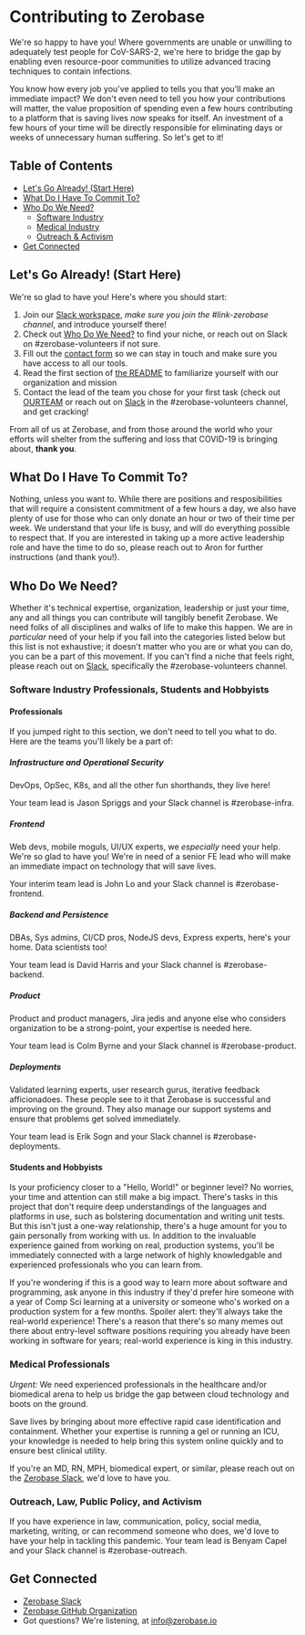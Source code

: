 # Contributing to Zerobase
We're so happy to have you! Where governments are unable or unwilling to adequately test people for CoV-SARS-2, we're here to bridge the
gap by enabling even resource-poor communities to utilize advanced tracing techniques to contain infections. 

You know how every job you've applied to tells you that you'll make an immediate impact? We don't even need to tell you how your
contributions will matter, the value proposition of spending even a few hours contributing to a platform that is saving lives *now* 
speaks for itself. An investment of a few hours of your time will be directly responsible for eliminating days or weeks of unnecessary
human suffering. So let's get to it!

## Table of Contents
* [Let's Go Already! (Start Here)](#lets-go-already-start-here)
* [What Do I Have To Commit To?](#what-do-i-have-to-commit-to)
* [Who Do We Need?](#who-do-we-need)
    * [Software Industry](#software-industry-professionals-students-and-hobbyists)
    * [Medical Industry](#medical-professionals)
    * [Outreach & Activism](#outreach-and-activism)
* [Get Connected](#get-connected)

## Let's Go Already! (Start Here)
We're so glad to have you! Here's where you should start:
1. Join our [Slack workspace](https://join.slack.com/t/necsi-edu/shared_invite/zt-cu5215sg-63h4A7uCy~ehDsrfAIJ~_Q), _make sure you join 
the #link-zerobase channel_, and introduce yourself there!
2. Check out [Who Do We Need?](#who-do-we-need) to find your niche, or reach out on Slack on #zerobase-volunteers if not sure.
3. Fill out the [contact form](https://tinyurl.com/zerobase-volunteer) so we can stay in touch and make sure you have access to all our 
tools.
4. Read the first section of [the README](./README.md) to familiarize yourself with our organization and mission
5. Contact the lead of the team you chose for your first task (check out [OURTEAM](./OURTEAM.md) or reach out on 
[Slack](https://join.slack.com/t/necsi-edu/shared_invite/zt-cu5215sg-63h4A7uCy~ehDsrfAIJ~_Q) in the #zerobase-volunteers channel, and 
get cracking!

From all of us at Zerobase, and from those around the world who your efforts will shelter from the suffering and loss that COVID-19 is
bringing about, **thank you**. 

## What Do I Have To Commit To?
Nothing, unless you want to. While there are positions and resposibilities that will require a consistent commitment of a few hours a 
day, we also have plenty of use for those who can only donate an hour or two of their time per week. We understand that your life is 
busy, and will do everything possible to respect that. If you are interested in taking up a more active leadership role and have the 
time to do so, please reach out to Aron for further instructions (and thank you!).

## Who Do We Need?
Whether it's technical expertise, organization, leadership or just your time, any and all things you can contribute will tangibly 
benefit Zerobase. We need folks of all disciplines and walks of life to make this happen. We are in *particular* need of your help if 
you fall into the categories listed below but this list is not exhaustive; it doesn't matter who you are or what you can do, you can
be a part of this movement. 
If you can't find a niche that feels right, please reach out on 
[Slack](https://join.slack.com/t/necsi-edu/shared_invite/zt-cu5215sg-63h4A7uCy~ehDsrfAIJ~_Q), specifically the #zerobase-volunteers 
channel. 

### Software Industry Professionals, Students and Hobbyists
#### Professionals
If you jumped right to this section, we don't need to tell you what to do. Here are the teams you'll likely be a part of:

##### Infrastructure and Operational Security
DevOps, OpSec, K8s, and all the other fun shorthands, they live here!

Your team lead is Jason Spriggs and your Slack channel is #zerobase-infra.

##### Frontend
Web devs, mobile moguls, UI/UX experts, we *especially* need your help. We're so glad to have you! We're in need of a senior FE lead who will make an immediate impact on technology that will save lives.

Your interim team lead is John Lo and your Slack channel is #zerobase-frontend.

##### Backend and Persistence
DBAs, Sys admins, CI/CD pros, NodeJS devs, Express experts, here's your home. Data scientists too!

Your team lead is David Harris and your Slack channel is #zerobase-backend.

##### Product
Product and product managers, Jira jedis and anyone else who considers organization to be a strong-point, your expertise is needed here.

Your team lead is Colm Byrne and your Slack channel is #zerobase-product.

##### Deployments
Validated learning experts, user research gurus, iterative feedback afficionadoes. These people see to it that Zerobase is successful and improving on the ground. They also manage our support systems and ensure that problems get solved immediately.

Your team lead is Erik Sogn and your Slack channel is #zerobase-deployments.

#### Students and Hobbyists
Is your proficiency closer to a "Hello, World!" or beginner level? No worries, your time and attention can still make a big impact.
There's tasks in this project that don't require deep understandings of the languages and platforms in use, such as bolstering
documentation and writing unit tests. But this isn't just a one-way relationship, there's a huge amount for you to gain personally from
working with us. In addition to the invaluable experience gained from working on real, production systems, you'll be immediately 
connected with a large network of highly knowledgable and experienced professionals who you can learn from. 

If you're wondering if this is a good way to learn more about software and programming, ask anyone in this industry if they'd prefer 
hire someone with a year of Comp Sci learning at a university or someone who's worked on a production system for a few months. Spoiler 
alert: they'll always take the real-world experience! There's a reason that there's so many memes out there about entry-level software 
positions requiring you already have been working in software for years; real-world experience is king in this industry.


### Medical Professionals
*Urgent:* We need experienced professionals in the healthcare and/or biomedical arena to help us bridge the gap between cloud technology and boots on the ground.

Save lives by bringing about more effective rapid case identification and containment. Whether your expertise is running a gel or running an ICU, your knowledge is needed to help bring this system online quickly and to ensure best clinical utility.

If you're an MD, RN, MPH, biomedical expert, or similar, please reach out on the 
[Zerobase Slack](https://necsi-edu.slack.com/archives/CV57RBU8H), we'd love to have you.

### Outreach, Law, Public Policy, and Activism
If you have experience in law, communication, policy, social media, marketing, writing, or can recommend someone who does, we'd love to have your help in tackling this pandemic.
Your team lead is Benyam Capel and your Slack channel is #zerobase-outreach.

## Get Connected
* [Zerobase Slack](https://necsi-edu.slack.com/archives/CV57RBU8H)
* [Zerobase GitHub Organization](https://github.com/zerobase-io)
* Got questions? We're listening, at info@zerobase.io
